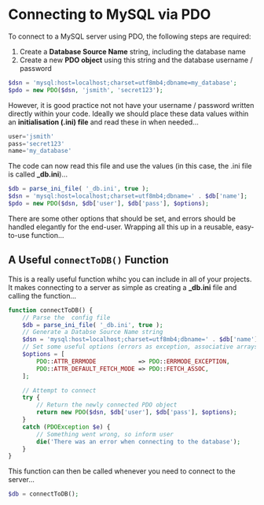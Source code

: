 # Connecting to MySQL via PDO

To connect to a MySQL server using PDO, the following steps are required:

1. Create a **Database Source Name** string, including the database name
2. Create a new **PDO object** using this string and the database username / password

```php
$dsn = 'mysql:host=localhost;charset=utf8mb4;dbname=my_database';
$pdo = new PDO($dsn, 'jsmith', 'secret123');
```

However, it is good practice not not have your username / password written directly within your code. Ideally we should place these data values within an **initialisation (.ini) file** and read these in when needed...

```js
user='jsmith'
pass='secret123'
name='my_database'
```

The code can now read this file and use the values (in this case, the .ini file is called **_db.ini**)...

```php
$db = parse_ini_file( '_db.ini', true );
$dsn = 'mysql:host=localhost;charset=utf8mb4;dbname=' . $db['name'];
$pdo = new PDO($dsn, $db['user'], $db['pass'], $options);
```

There are some other options that should be set, and errors should be handled elegantly for the end-user. Wrapping all this up in a reusable, easy-to-use function...


## A Useful `connectToDB()` Function

This is a really useful function whihc you can include in all of your projects. It makes connecting to a server as simple as creating a **_db.ini** file and calling the function...

```php
function connectToDB() {
    // Parse the  config file
    $db = parse_ini_file( '_db.ini', true );
    // Generate a Databse Source Name string
    $dsn = 'mysql:host=localhost;charset=utf8mb4;dbname=' . $db['name'];
    // Set some useful options (errors as exception, associative arrays)
    $options = [
        PDO::ATTR_ERRMODE            => PDO::ERRMODE_EXCEPTION,
        PDO::ATTR_DEFAULT_FETCH_MODE => PDO::FETCH_ASSOC,
    ];

    // Attempt to connect
    try {
        // Return the newly connected PDO object
        return new PDO($dsn, $db['user'], $db['pass'], $options);
    }
    catch (PDOException $e) {
        // Something went wrong, so inform user
        die('There was an error when connecting to the database');
    }
}
```

This function can then be called whenever you need to connect to the server...

```php
$db = connectToDB();
```




